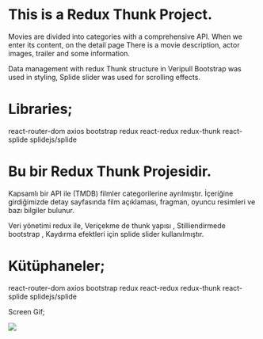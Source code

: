 # This is a Redux Thunk Project.
Movies are divided into categories with a comprehensive API.
When we enter its content, on the detail page
There is a movie description, actor images, trailer and some information.

Data management with redux
Thunk structure in Veripull
Bootstrap was used in styling,
Splide slider was used for scrolling effects.

# Libraries;
react-router-dom
axios
bootstrap
redux
react-redux
redux-thunk
react-splide 
splidejs/splide



# Bu bir Redux Thunk Projesidir.
Kapsamlı bir API ile (TMDB) filmler categorilerine ayrılmıştır. 
İçeriğine girdiğimizde detay sayfasında
film açıklaması, fragman, oyuncu resimleri ve bazı bilgiler bulunur.

Veri yönetimi redux ile,
Veriçekme de thunk yapısı ,
Stilliendirmede bootstrap ,
Kaydırma efektleri için splide slider kullanılmıştır.

# Kütüphaneler;
react-router-dom
axios
bootstrap
redux
react-redux
redux-thunk
react-splide
splidejs/splide


Screen Gif;

![](./public/Vite%20+%20React%20-%20Google%20Chrome%202023-12-25%2000-01-43.gif)